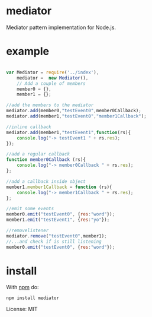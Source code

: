 mediator
========

Mediator pattern implementation for Node.js.  

example
=======

````javascript

var Mediator = require('../index'),
    mediator =  new Mediator(),
    // Add a couple of members
    member0 = {},
    member1 = {};

//add the members to the mediator
mediator.add(member0,"testEvent0",member0Callback);
mediator.add(member1,"testEvent0","member1Callback");

//inline callback
mediator.add(member1,"testEvent1",function(rs){
    console.log("-> testEvent1 " + rs.res);
});

//add a regular callback
function member0Callback (rs){
    console.log("-> member0Callback " + rs.res);
};

//add a callback inside object
member1.member1Callback = function (rs){
    console.log("-> member1Callback " + rs.res);
};

//emit some events
member0.emit("testEvent0", {res:"word"});
member1.emit("testEvent1", {res:"yo"});

//removelistener
mediator.remove("testEvent0",member1);
//...and check if is still listening
member0.emit("testEvent0", {res:"word"});

````


install
=======

With [npm](http://npmjs.org) do:

```
npm install mediator
```

License: MIT